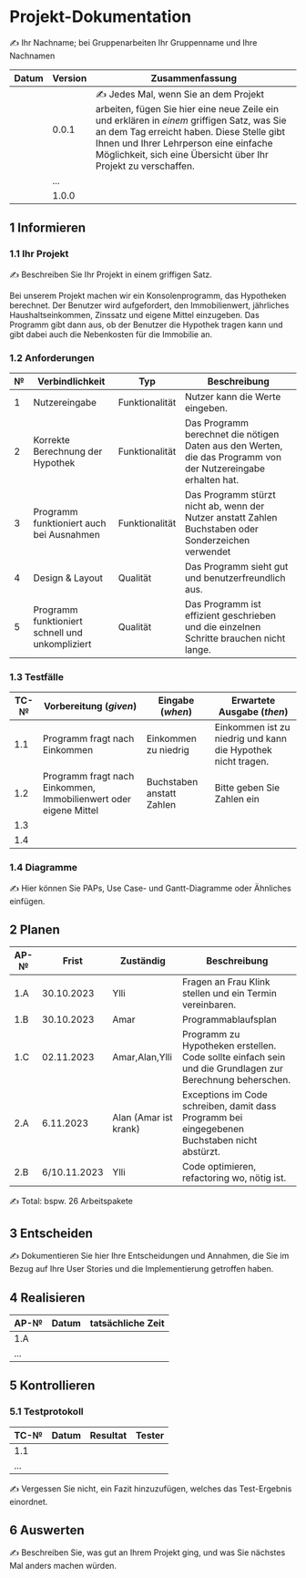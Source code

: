 # Projekt-Dokumentation

✍️ Ihr Nachname; bei Gruppenarbeiten Ihr Gruppenname und Ihre Nachnamen

| Datum | Version | Zusammenfassung                                                                                                                                                                                                                                                                            |
| ----- | ------- | ------------------------------------------------------------------------------------------------------------------------------------------------------------------------------------------------------------------------------------------------------------------------------------------ |
|       | 0.0.1   | ✍️ Jedes Mal, wenn Sie an dem Projekt arbeiten, fügen Sie hier eine neue Zeile ein und erklären in *einem* griffigen Satz, was Sie an dem Tag erreicht haben. Diese Stelle gibt Ihnen und Ihrer Lehrperson eine einfache Möglichkeit, sich eine Übersicht über Ihr Projekt zu verschaffen. |
|       | ...     |                                                                                                                                                                                                                                                                                            |
|       | 1.0.0   |                                                                                                                                                                                                                                                                                            |

## 1 Informieren

### 1.1 Ihr Projekt

✍️ Beschreiben Sie Ihr Projekt in einem griffigen Satz. 

Bei unserem Projekt machen wir ein Konsolenprogramm, das Hypotheken berechnet. Der Benutzer wird aufgefordert, den Immobilienwert, jährliches Haushaltseinkommen, Zinssatz und eigene Mittel einzugeben. Das Programm gibt dann aus, ob der Benutzer die Hypothek tragen kann und gibt dabei auch die Nebenkosten für die Immobilie an.

### 1.2 Anforderungen

| №   | Verbindlichkeit                                 | Typ            | Beschreibung                                                                                                  |
| --- | ----------------------------------------------- | -------------- | ------------------------------------------------------------------------------------------------------------- |
| 1   | Nutzereingabe                                   | Funktionalität | Nutzer kann die Werte eingeben.                                                                               |
| 2   | Korrekte Berechnung der Hypothek                | Funktionalität | Das Programm berechnet die nötigen Daten aus den Werten, die das Programm von der Nutzereingabe erhalten hat. |
| 3   | Programm funktioniert auch bei Ausnahmen        | Funktionalität | Das Programm stürzt nicht ab, wenn der Nutzer anstatt Zahlen Buchstaben oder Sonderzeichen verwendet          |
| 4   | Design & Layout                                 | Qualität       | Das Programm sieht gut und benutzerfreundlich aus.                                                            |
| 5   | Programm funktioniert schnell und unkompliziert | Qualität       | Das Programm ist effizient geschrieben und die einzelnen Schritte brauchen nicht lange.                       |

### 1.3 Testfälle

| TC-№ | Vorbereitung (*given*)                                           | Eingabe (*when*)          | Erwartete Ausgabe (*then*)                                   |
| ---- | ---------------------------------------------------------------- | ------------------------- | ------------------------------------------------------------ |
| 1.1  | Programm fragt nach Einkommen                                    | Einkommen zu niedrig      | Einkommen ist zu niedrig und kann die Hypothek nicht tragen. |
| 1.2  | Programm fragt nach Einkommen, Immobilienwert oder eigene Mittel | Buchstaben anstatt Zahlen | Bitte geben Sie Zahlen ein                                   |
| 1.3  |                                                                  |                           |                                                              |
| 1.4  |                                                                  |                           |                                                              |

### 1.4 Diagramme

✍️ Hier können Sie PAPs, Use Case- und Gantt-Diagramme oder Ähnliches einfügen.

## 2 Planen

| AP-№ | Frist        | Zuständig             | Beschreibung                                                                                             |
| ---- | ------------ | --------------------- | -------------------------------------------------------------------------------------------------------- |
| 1.A  | 30.10.2023   | Ylli                  | Fragen an Frau Klink stellen und ein Termin vereinbaren.                                                 |
| 1.B  | 30.10.2023   | Amar                  | Programmablaufsplan                                                                                      |
| 1.C  | 02.11.2023   | Amar,Alan,Ylli        | Programm zu Hypotheken erstellen. Code sollte einfach sein und die Grundlagen zur Berechnung beherschen. |
| 2.A  | 6.11.2023    | Alan (Amar ist krank) | Exceptions im Code schreiben, damit dass Programm bei eingegebenen Buchstaben nicht abstürzt.            |
| 2.B  | 6/10.11.2023 | Ylli                  | Code optimieren, refactoring wo, nötig ist.                                                              |

✍️ Total: bspw. 26 Arbeitspakete

## 3 Entscheiden

✍️ Dokumentieren Sie hier Ihre Entscheidungen und Annahmen, die Sie im Bezug auf Ihre User Stories und die Implementierung getroffen haben.

## 4 Realisieren

| AP-№ | Datum | tatsächliche Zeit |
| ---- | ----- | ----------------- |
| 1.A  |       |                   |
| ...  |       |                   |

## 5 Kontrollieren

### 5.1 Testprotokoll

| TC-№ | Datum | Resultat | Tester |
| ---- | ----- | -------- | ------ |
| 1.1  |       |          |        |
| ...  |       |          |        |

✍️ Vergessen Sie nicht, ein Fazit hinzuzufügen, welches das Test-Ergebnis einordnet.

## 6 Auswerten

✍️ Beschreiben Sie, was gut an Ihrem Projekt ging, und was Sie nächstes Mal anders machen würden.

